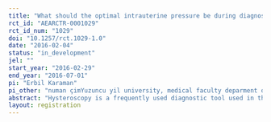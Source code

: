 ```yaml
---
title: "What should the optimal intrauterine pressure be during diagnostic hysteroscopy? A randomised comparative study"
rct_id: "AEARCTR-0001029"
rct_id_num: "1029"
doi: "10.1257/rct.1029-1.0"
date: "2016-02-04"
status: "in_development"
jel: ""
start_year: "2016-02-29"
end_year: "2016-07-01"
pi: "Erbil Karaman"
pi_other: "numan çimYuzuncu yil university, medical faculty deparment of gynecology and obstetric; İsmet alkışYuzuncu yil university, medical faculty deparment of gynecology and obstetric; Ali kolusarıYuzuncu yil university, medical faculty deparment of gynecology and obstetric; Orkun çetinYuzuncu yil university, medical faculty deparment of gynecology and obstetric"
abstract: "Hysteroscopy is a frequently used diagnostic tool used in the evaluation of infertile couples and intrauterine pathologies. There is no concensus on the optimal intrauterin pressure during hysteroscopy in the literature. The lower pressure leads to inadequate visualization however hihger pressure increase the completeness of procedure but increase the pain perceived by patient. We will conduct a randomised comparative study in which the hysteroscopy prucedure will be performed with three different pressure( 40 mmgh, 60 mmgh and 90 mmhg). The primary outcome measure was the proportion of procedures where adequate visibility was achieved during diagnostic outpatient hysteroscopy. The secondary outcome was the level of pain experienced by the patient as assessed using a visual analogue scale."
layout: registration
---
```


